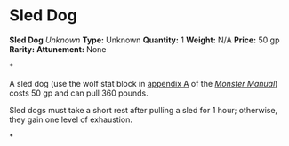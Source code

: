 # Sled Dog

**Sled Dog**
_Unknown_
**Type:** Unknown
**Quantity:** 1
**Weight:** N/A
**Price:** 50 gp
**Rarity:** 
**Attunement:** None

*<p>A sled dog (use the wolf stat block in <a href="https://www.dndbeyond.com/sources/mm/miscellaneous-creatures">appendix A</a> of the <a href="https://www.dndbeyond.com/sources/mm">*Monster Manual*</a>) costs 50 gp and can pull 360 pounds.

Sled dogs must take a short rest after pulling a sled for 1 hour; otherwise, they gain one level of exhaustion.</p>*